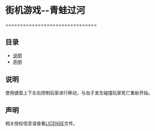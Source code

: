 # 街机游戏--青蛙过河
===============================
## 目录

* [说明](#说明)
* [声明](#声明)

## 说明

使用键盘上下左右控制玩家进行移动，与虫子发生碰撞玩家死亡重新开始。

## 声明

相关授权信息请查看[LICENSE](/LICENSE)文件。